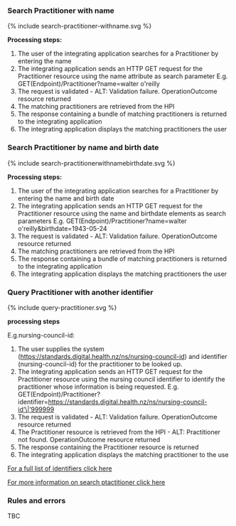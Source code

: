

### Search Practitioner with name

<div>
{% include search-practitioner-withname.svg %}
</div>

**Processing steps:**

1. The user of the integrating application searches for a Practitioner by entering the name
2. The integrating application sends an HTTP GET request for the Practitioner resource using the name attribute as search parameter E.g. GET(Endpoint)/Practitioner?name=walter o'reilly
4. The request is validated - ALT: Validation failure. OperationOutcome resource returned
5. The matching practitioners are retrieved from the HPI
6. The response containing a bundle of matching practitioners is returned to the integrating application
7. The integrating application displays the matching practitioners the user


### Search Practitioner by name and birth date

<div>
{% include search-practitionerwithnamebirthdate.svg %}
</div>

**Processing steps:**

1. The user of the integrating application searches for a Practitioner by entering the name and birth date
2. The integrating application sends an HTTP GET request for the Practitioner resource using the name and birthdate elements as search parameters E.g. GET(Endpoint)/Practitioner?name=walter o'reilly&birthdate=1943-05-24
3. The request is validated - ALT: Validation failure. OperationOutcome resource returned
4. The matching practitioners are retrieved from the HPI
5. The response containing a bundle of matching practitioners is returned to the integrating application
6. The integrating application displays the matching practitioners the user


### Query Practitioner with another identifier

<div>
{% include query-practitioner.svg %}
</div>

**processing steps**

E.g.nursing-council-id:

1. The user supplies the system (https://standards.digital.health.nz/ns/nursing-council-id) and identifier (nursing-council-id) for the practitioner to be looked up.
2. The integrating application sends an HTTP GET request for the Practitioner resource using the nursing council identifier to identify the practitioner whose information is being requested. E.g. GET(Endpoint)/Practitioner?identifier=https://standards.digital.health.nz/ns/nursing-council-id‘\|’999999
3. The request is validated - ALT: Validation failure. OperationOutcome resource returned
4. The Practitioner resource is retrieved from the HPI - ALT: Practitioner not found. OperationOutcome resource returned
5. The response containing the Practitioner resource is returned
6. The integrating application displays the matching practitioner to the use

[For a full list of identifiers click here](https://fhir.org.nz/ig/base/namingSystems.html)

[For more information on search ptactitioner click here](/capabilityStatement.html#practitioner)

### Rules and errors
TBC
